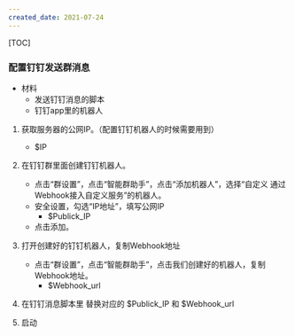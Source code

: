 ```yaml
---
created_date: 2021-07-24
---
```


[TOC]

### 配置钉钉发送群消息

- 材料
  - 发送钉钉消息的脚本
  - 钉钉app里的机器人

1. 获取服务器的公网IP。（配置钉钉机器人的时候需要用到）

   - $IP

2. 在钉钉群里面创建钉钉机器人。

   - 点击“群设置”，点击“智能群助手”，点击“添加机器人”，选择“自定义 通过Webhook接入自定义服务”的机器人。
   - 安全设置，勾选“IP地址”，填写公网IP
     - $Publick_IP
   - 点击添加。

3. 打开创建好的钉钉机器人，复制Webhook地址

   - 点击“群设置”，点击“智能群助手”，点击我们创建好的机器人，复制Webhook地址。
     - $Webhook_url

4. 在钉钉消息脚本里 替换对应的 $Publick_IP 和 $Webhook_url

5. 启动
